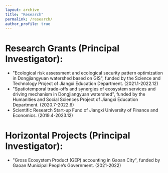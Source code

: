 ```yaml
---
layout: archive
title: "Research"
permalink: /research/
author_profile: true
---
```


Research Grants (Principal Investigator):
=====
* "Ecological risk assessment and ecological security pattern optimization in Dongjiangyuan watershed based on GIS", funded by the Science and Technology Project of Jiangxi Education Department. (2021.1-2022.12)
* "Spatiotemporal trade-offs and synergies of ecosystem services and driving mechanism in Dongjiangyuan watershed", funded by the Humanities and Social Sciences Project of Jiangxi Education Department. (2020.7-2022.6)
* Scientific Research Start-up Fund of Jiangxi University of Finance and Economics. (2019.4-2023.12)

Horizontal Projects (Principal Investigator):
=====
* "Gross Ecosystem Product (GEP) accounting in Gaoan City", funded by Gaoan Municipal People’s Government. (2021-2022)
